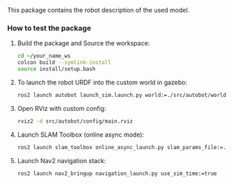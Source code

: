 This package contains the robot description of the used model. 
### How to test the package

1. Build the package and Source the workspace:
   
   ``` bash
   cd ~/your_name_ws
   colcon build --symlink-install
   source install/setup.bash
    ```

2. To launch the robot URDF into the custom world in gazebo:
   ``` bash
   ros2 launch autobot launch_sim.launch.py world:=./src/autobot/worlds/warehouse.world
    ```

3. Open RViz with custom config: 
   ``` bash
   rviz2 -d src/autobot/config/main.rviz
    ```

4. Launch SLAM Toolbox (online async mode):
   ``` bash
   ros2 launch slam_toolbox online_async_launch.py slam_params_file:=./src/autobot/config/mapper_params_online_async.yaml use_sim_time:=true
    ```
5. Launch Nav2 navigation stack:
   ``` bash
   ros2 launch nav2_bringup navigation_launch.py use_sim_time:=true
    ```
